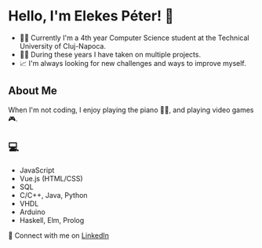 # Hello, I'm Elekes Péter! 👋
- 👨‍🎓 Currently I'm a 4th year Computer Science student at the Technical University of Cluj-Napoca.
- 👨‍💻 During these years I have taken on multiple projects.
- 📈 I'm always looking for new challenges and ways to improve myself.

## About Me
When I'm not coding, I enjoy playing the piano 🎹🎶, and playing video games 🎮.

## 💻
- JavaScript
- Vue.js (HTML/CSS)
- SQL
- C/C++, Java, Python
- VHDL
- Arduino
- Haskell, Elm, Prolog


🔗 Connect with me on [LinkedIn](https://www.linkedin.com/in/peterelekes/)
